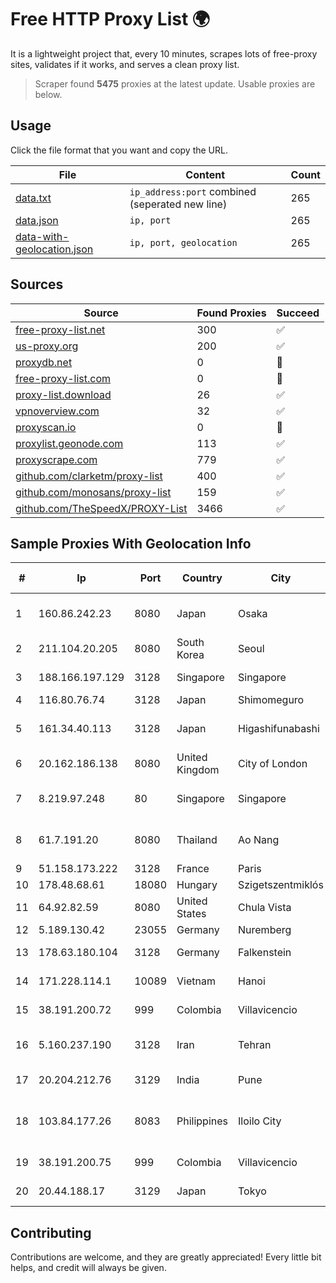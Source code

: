 
# Free HTTP Proxy List 🌍

It is a lightweight project that, every 10 minutes, scrapes lots of free-proxy sites, validates if it works, and serves a clean proxy list.


> Scraper found **5475** proxies at the latest update. Usable proxies are below.

## Usage

Click the file format that you want and copy the URL.


|File|Content|Count|
|----|-------|-----|
|[data.txt](https://raw.githubusercontent.com/themiralay/Proxy-List-World/master/data.txt)|`ip_address:port` combined (seperated new line)|265|
|[data.json](https://raw.githubusercontent.com/themiralay/Proxy-List-World/master/data.json)|`ip, port`|265|
|[data-with-geolocation.json](https://raw.githubusercontent.com/themiralay/Proxy-List-World/master/data-with-geolocation.json)|`ip, port, geolocation`|265|

## Sources

|Source|Found Proxies|Succeed|
|------|-------------|-------|
|[free-proxy-list.net](https://free-proxy-list.net)|300|✅|
|[us-proxy.org](https://www.us-proxy.org)|200|✅|
|[proxydb.net](http://proxydb.net)|0|🚫|
|[free-proxy-list.com](https://free-proxy-list.com/?page=&port=&type%5B%5D=http&type%5B%5D=https&up_time=0&search=Search)|0|🚫|
|[proxy-list.download](https://www.proxy-list.download/HTTP)|26|✅|
|[vpnoverview.com](https://vpnoverview.com/privacy/anonymous-browsing/free-proxy-servers)|32|✅|
|[proxyscan.io](https://www.proxyscan.io)|0|🚫|
|[proxylist.geonode.com](https://proxylist.geonode.com/api/proxy-list?limit=300&page=1&sort_by=lastChecked&sort_type=desc&protocols=http,https)|113|✅|
|[proxyscrape.com](https://api.proxyscrape.com/v2/?request=displayproxies&protocol=http&timeout=10000&country=all&ssl=all&anonymity=all)|779|✅|
|[github.com/clarketm/proxy-list](https://raw.githubusercontent.com/clarketm/proxy-list/master/proxy-list-raw.txt)|400|✅|
|[github.com/monosans/proxy-list](https://raw.githubusercontent.com/monosans/proxy-list/main/proxies/http.txt)|159|✅|
|[github.com/TheSpeedX/PROXY-List](https://raw.githubusercontent.com/TheSpeedX/PROXY-List/master/http.txt)|3466|✅|


## Sample Proxies With Geolocation Info

|#|Ip|Port|Country|City|Internet Service Provider|
|-|--|----|-------|----|-------------------------|
|1|160.86.242.23|8080|Japan|Osaka|Sony Network Communications Inc|
|2|211.104.20.205|8080|South Korea|Seoul|Korea Telecom|
|3|188.166.197.129|3128|Singapore|Singapore|DigitalOcean, LLC|
|4|116.80.76.74|3128|Japan|Shimomeguro|InfoSphere|
|5|161.34.40.113|3128|Japan|Higashifunabashi|NTT PC Communications, Inc.|
|6|20.162.186.138|8080|United Kingdom|City of London|Microsoft Corporation|
|7|8.219.97.248|80|Singapore|Singapore|Alibaba (US) Technology Co., Ltd.|
|8|61.7.191.20|8080|Thailand|Ao Nang|CAT Telecom Public Company Limited|
|9|51.158.173.222|3128|France|Paris|Online S.A.S.|
|10|178.48.68.61|18080|Hungary|Szigetszentmiklós|UPC|
|11|64.92.82.59|8080|United States|Chula Vista|Momentum Telecom, Inc.|
|12|5.189.130.42|23055|Germany|Nuremberg|Contabo GmbH|
|13|178.63.180.104|3128|Germany|Falkenstein|Hetzner Online GmbH|
|14|171.228.114.1|10089|Vietnam|Hanoi|Viettel Corporation|
|15|38.191.200.72|999|Colombia|Villavicencio|Cogent Communications|
|16|5.160.237.190|3128|Iran|Tehran|Respina Networks & Beyond PJSC|
|17|20.204.212.76|3129|India|Pune|Microsoft Corporation|
|18|103.84.177.26|8083|Philippines|Iloilo City|Panay Broadband / Buenavista Cable TV., Inc.|
|19|38.191.200.75|999|Colombia|Villavicencio|Cogent Communications|
|20|20.44.188.17|3129|Japan|Tokyo|Microsoft Corporation|



## Contributing

Contributions are welcome, and they are greatly appreciated! Every
little bit helps, and credit will always be given.

